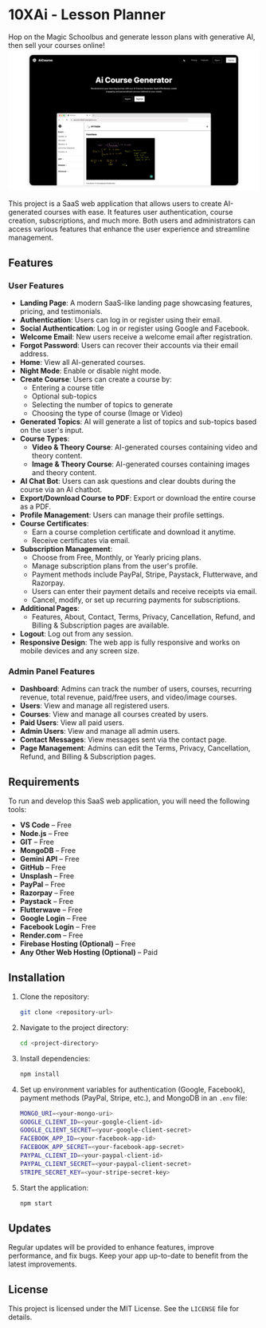 # 10XAi - Lesson Planner
Hop on the Magic Schoolbus and generate lesson plans with generative AI, then sell your courses online!
![Screenshot](/splash.png?raw=true "Preview")

This project is a SaaS web application that allows users to create AI-generated courses with ease. It features user authentication, course creation, subscriptions, and much more. Both users and administrators can access various features that enhance the user experience and streamline management.

## Features

### User Features
- **Landing Page**: A modern SaaS-like landing page showcasing features, pricing, and testimonials.
- **Authentication**: Users can log in or register using their email.
- **Social Authentication**: Log in or register using Google and Facebook.
- **Welcome Email**: New users receive a welcome email after registration.
- **Forgot Password**: Users can recover their accounts via their email address.
- **Home**: View all AI-generated courses.
- **Night Mode**: Enable or disable night mode.
- **Create Course**: Users can create a course by:
  - Entering a course title
  - Optional sub-topics
  - Selecting the number of topics to generate
  - Choosing the type of course (Image or Video)
- **Generated Topics**: AI will generate a list of topics and sub-topics based on the user's input.
- **Course Types**:
  - **Video & Theory Course**: AI-generated courses containing video and theory content.
  - **Image & Theory Course**: AI-generated courses containing images and theory content.
- **AI Chat Bot**: Users can ask questions and clear doubts during the course via an AI chatbot.
- **Export/Download Course to PDF**: Export or download the entire course as a PDF.
- **Profile Management**: Users can manage their profile settings.
- **Course Certificates**:
  - Earn a course completion certificate and download it anytime.
  - Receive certificates via email.
- **Subscription Management**:
  - Choose from Free, Monthly, or Yearly pricing plans.
  - Manage subscription plans from the user's profile.
  - Payment methods include PayPal, Stripe, Paystack, Flutterwave, and Razorpay.
  - Users can enter their payment details and receive receipts via email.
  - Cancel, modify, or set up recurring payments for subscriptions.
- **Additional Pages**:
  - Features, About, Contact, Terms, Privacy, Cancellation, Refund, and Billing & Subscription pages are available.
- **Logout**: Log out from any session.
- **Responsive Design**: The web app is fully responsive and works on mobile devices and any screen size.

### Admin Panel Features
- **Dashboard**: Admins can track the number of users, courses, recurring revenue, total revenue, paid/free users, and video/image courses.
- **Users**: View and manage all registered users.
- **Courses**: View and manage all courses created by users.
- **Paid Users**: View all paid users.
- **Admin Users**: View and manage all admin users.
- **Contact Messages**: View messages sent via the contact page.
- **Page Management**: Admins can edit the Terms, Privacy, Cancellation, Refund, and Billing & Subscription pages.

## Requirements

To run and develop this SaaS web application, you will need the following tools:

- **VS Code** – Free
- **Node.js** – Free
- **GIT** – Free
- **MongoDB** – Free
- **Gemini API** – Free
- **GitHub** – Free
- **Unsplash** – Free
- **PayPal** – Free
- **Razorpay** – Free
- **Paystack** – Free
- **Flutterwave** – Free
- **Google Login** – Free
- **Facebook Login** – Free
- **Render.com** – Free
- **Firebase Hosting (Optional)** – Free
- **Any Other Web Hosting (Optional)** – Paid

## Installation

1. Clone the repository:
   ```bash
   git clone <repository-url>
   ```

2. Navigate to the project directory:
   ```bash
   cd <project-directory>
   ```

3. Install dependencies:
   ```bash
   npm install
   ```

4. Set up environment variables for authentication (Google, Facebook), payment methods (PayPal, Stripe, etc.), and MongoDB in an `.env` file:
   ```bash
   MONGO_URI=<your-mongo-uri>
   GOOGLE_CLIENT_ID=<your-google-client-id>
   GOOGLE_CLIENT_SECRET=<your-google-client-secret>
   FACEBOOK_APP_ID=<your-facebook-app-id>
   FACEBOOK_APP_SECRET=<your-facebook-app-secret>
   PAYPAL_CLIENT_ID=<your-paypal-client-id>
   PAYPAL_CLIENT_SECRET=<your-paypal-client-secret>
   STRIPE_SECRET_KEY=<your-stripe-secret-key>
   ```

5. Start the application:
   ```bash
   npm start
   ```

## Updates

Regular updates will be provided to enhance features, improve performance, and fix bugs. Keep your app up-to-date to benefit from the latest improvements.

## License

This project is licensed under the MIT License. See the `LICENSE` file for details.

